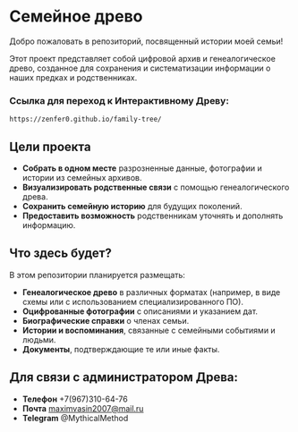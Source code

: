 # Семейное древо

Добро пожаловать в репозиторий, посвященный истории моей семьи!

Этот проект представляет собой цифровой архив и генеалогическое древо, созданное для сохранения и систематизации информации о наших предках и родственниках.

### Ссылка для переход к Интерактивному Древу:
    https://zenfer0.github.io/family-tree/

## Цели проекта

*   **Собрать в одном месте** разрозненные данные, фотографии и истории из семейных архивов.
*   **Визуализировать родственные связи** с помощью генеалогического древа.
*   **Сохранить семейную историю** для будущих поколений.
*   **Предоставить возможность** родственникам уточнять и дополнять информацию.

## Что здесь будет?

В этом репозитории планируется размещать:

*   **Генеалогическое древо** в различных форматах (например, в виде схемы или с использованием специализированного ПО).
*   **Оцифрованные фотографии** с описаниями и указанием дат.
*   **Биографические справки** о членах семьи.
*   **Истории и воспоминания**, связанные с семейными событиями и людьми.
*   **Документы**, подтверждающие те или иные факты.

## Для связи с администратором Древа:
*   **Телефон** +7(967)310-64-76
*   **Почта** maximvasin2007@mail.ru
*   **Telegram** @MythicalMethod
